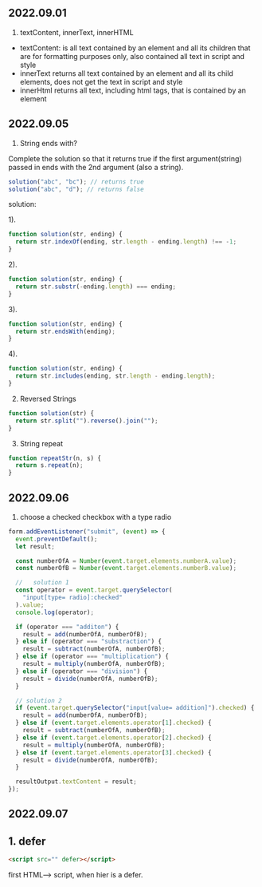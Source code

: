 ## 2022.09.01

1. textContent, innerText, innerHTML

- textContent: is all text contained by an element and all its children that are for formatting purposes only, also contained all text in script and style
- innerText returns all text contained by an element and all its child elements, does not get the text in script and style
- innerHtml returns all text, including html tags, that is contained by an element

## 2022.09.05

1. String ends with?

Complete the solution so that it returns true if the first argument(string) passed in ends with the 2nd argument (also a string).

```js
solution("abc", "bc"); // returns true
solution("abc", "d"); // returns false
```

solution:

1).

```js
function solution(str, ending) {
  return str.indexOf(ending, str.length - ending.length) !== -1;
}
```

2).

```js
function solution(str, ending) {
  return str.substr(-ending.length) === ending;
}
```

3).

```js
function solution(str, ending) {
  return str.endsWith(ending);
}
```

4).

```js
function solution(str, ending) {
  return str.includes(ending, str.length - ending.length);
}
```

2. Reversed Strings

```js
function solution(str) {
  return str.split("").reverse().join("");
}
```

3. String repeat

```js
function repeatStr(n, s) {
  return s.repeat(n);
}
```

## 2022.09.06

1. choose a checked checkbox with a type radio

```js
form.addEventListener("submit", (event) => {
  event.preventDefault();
  let result;

  const numberOfA = Number(event.target.elements.numberA.value);
  const numberOfB = Number(event.target.elements.numberB.value);

  //   solution 1
  const operator = event.target.querySelector(
    "input[type= radio]:checked"
  ).value;
  console.log(operator);

  if (operator === "additon") {
    result = add(numberOfA, numberOfB);
  } else if (operator === "substraction") {
    result = subtract(numberOfA, numberOfB);
  } else if (operator === "multiplication") {
    result = multiply(numberOfA, numberOfB);
  } else if (operator === "division") {
    result = divide(numberOfA, numberOfB);
  }

  // solution 2
  if (event.target.querySelector("input[value= addition]").checked) {
    result = add(numberOfA, numberOfB);
  } else if (event.target.elements.operator[1].checked) {
    result = subtract(numberOfA, numberOfB);
  } else if (event.target.elements.operator[2].checked) {
    result = multiply(numberOfA, numberOfB);
  } else if (event.target.elements.operator[3].checked) {
    result = divide(numberOfA, numberOfB);
  }

  resultOutput.textContent = result;
});
```

## 2022.09.07

## 1. defer

```html
<script src="" defer></script>
```

first HTML--> script, when hier is a defer.
